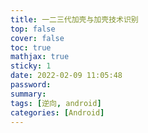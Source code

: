 ```yaml
---
title: 一二三代加壳与加壳技术识别
top: false
cover: false
toc: true
mathjax: true
sticky: 1
date: 2022-02-09 11:05:48
password:
summary:
tags: [逆向, android]
categories: [Android]
---
```




